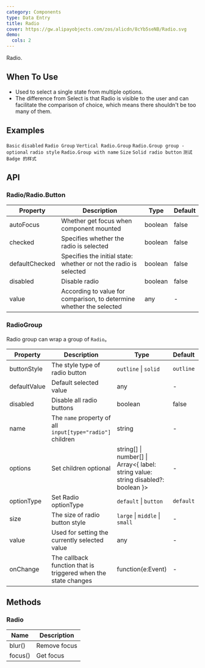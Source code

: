 ```yaml
---
category: Components
type: Data Entry
title: Radio
cover: https://gw.alipayobjects.com/zos/alicdn/8cYb5seNB/Radio.svg
demo:
  cols: 2
---
```


Radio.

## When To Use

- Used to select a single state from multiple options.
- The difference from Select is that Radio is visible to the user and can facilitate the comparison of choice, which means there shouldn't be too many of them.

## Examples

<code src="./demo/basic.tsx">Basic</code>
<code src="./demo/disabled.tsx">disabled</code>
<code src="./demo/radiogroup.tsx">Radio Group</code>
<code src="./demo/radiogroup-more.tsx">Vertical Radio.Group</code>
<code src="./demo/radiogroup-options.tsx">Radio.Group group - optional</code>
<code src="./demo/radiobutton.tsx">radio style</code>
<code src="./demo/radiogroup-with-name.tsx">Radio.Group with name</code>
<code src="./demo/size.tsx">Size</code>
<code src="./demo/radiobutton-solid.tsx">Solid radio button</code>
<code src="./demo/badge.tsx">测试 Badge 的样式</code>

## API

### Radio/Radio.Button

| Property       | Description                                                          | Type    | Default |
| -------------- | -------------------------------------------------------------------- | ------- | ------- |
| autoFocus      | Whether get focus when component mounted                             | boolean | false   |
| checked        | Specifies whether the radio is selected                              | boolean | false   |
| defaultChecked | Specifies the initial state: whether or not the radio is selected    | boolean | false   |
| disabled       | Disable radio                                                        | boolean | false   |
| value          | According to value for comparison, to determine whether the selected | any     | -       |

### RadioGroup

Radio group can wrap a group of `Radio`。

| Property     | Description                                                    | Type                                                                                   | Default   | Version |
| ------------ | -------------------------------------------------------------- | -------------------------------------------------------------------------------------- | --------- | ------- |
| buttonStyle  | The style type of radio button                                 | `outline` \| `solid`                                                                   | `outline` |         |
| defaultValue | Default selected value                                         | any                                                                                    | -         |         |
| disabled     | Disable all radio buttons                                      | boolean                                                                                | false     |         |
| name         | The `name` property of all `input[type="radio"]` children      | string                                                                                 | -         |         |
| options      | Set children optional                                          | string\[] \| number\[] \| Array&lt;{ label: string value: string disabled?: boolean }> | -         |         |
| optionType   | Set Radio optionType                                           | `default` \| `button`                                                                  | `default` | 4.4.0   |
| size         | The size of radio button style                                 | `large` \| `middle` \| `small`                                                         | -         |         |
| value        | Used for setting the currently selected value                  | any                                                                                    | -         |         |
| onChange     | The callback function that is triggered when the state changes | function(e:Event)                                                                      | -         |         |

## Methods

### Radio

| Name    | Description  |
| ------- | ------------ |
| blur()  | Remove focus |
| focus() | Get focus    |
